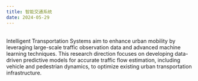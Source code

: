```yaml
---
title: 智能交通系统
date: 2024-05-29
---
```


<br>   
Intelligent Transportation Systems aim to enhance urban mobility by leveraging large-scale traffic observation data and advanced machine learning techniques. This research direction focuses on developing data-driven predictive models for accurate traffic flow estimation, including vehicle and pedestrian dynamics, to optimize existing urban transportation infrastructure.

<!--more-->

